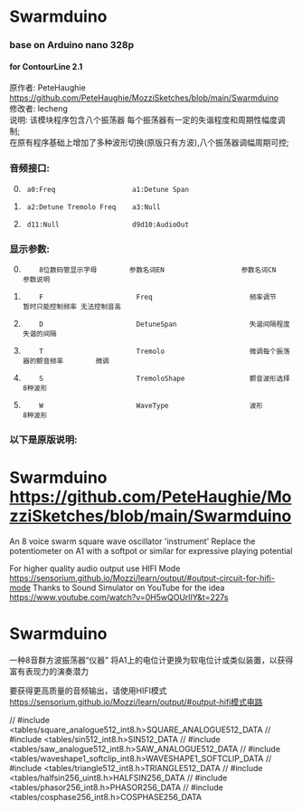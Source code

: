# Swarmduino
### base on Arduino nano 328p
#### for ContourLine 2.1  
原作者: PeteHaughie  
https://github.com/PeteHaughie/MozziSketches/blob/main/Swarmduino  
修改者: lecheng  
说明: 该模块程序包含八个振荡器 每个振荡器有一定的失谐程度和周期性幅度调制;  
在原有程序基础上增加了多种波形切换(原版只有方波),八个振荡器调幅周期可控;

### 音频接口:  

0.      a0:Freq                   a1:Detune Span  
1.      a2:Detune Tremolo Freq    a3:Null
2.      d11:Null                  d9d10:AudioOut    

### 显示参数:  

 0.         8位数码管显示字母        参数名词EN                   参数名词CN                    参数说明
 1.         F                       Freq                        频率调节                      暂时只能控制频率 无法控制音高
 2.         D                       DetuneSpan                  失谐间隔程度                   失谐的间隔
 3.         T                       Tremolo                     微调每个振荡器的颤音频率        微调
 4.         S                       TremoloShape                颤音波形选择                   8种波形
 5.         W                       WaveType                    波形                          8种波形                    
         

### 以下是原版说明:  

  Swarmduino  
  https://github.com/PeteHaughie/MozziSketches/blob/main/Swarmduino  
  ==========
  An 8 voice swarm square wave oscillator 'instrument'
  Replace the potentiometer on A1 with a softpot or similar for expressive playing potential
  
  For higher quality audio output use HIFI Mode
  https://sensorium.github.io/Mozzi/learn/output/#output-circuit-for-hifi-mode
  Thanks to Sound Simulator on YouTube for the idea
  https://www.youtube.com/watch?v=0H5wQOUrlIY&t=227s
  
Swarmduino
==========
一种8音群方波振荡器“仪器”
将A1上的电位计更换为软电位计或类似装置，以获得富有表现力的演奏潜力
  
要获得更高质量的音频输出，请使用HIFI模式
https://sensorium.github.io/Mozzi/learn/output/#output-hifi模式电路


//   #include <tables/square_analogue512_int8.h>SQUARE_ANALOGUE512_DATA 
// #include <tables/sin512_int8.h>SIN512_DATA
// #include <tables/saw_analogue512_int8.h>SAW_ANALOGUE512_DATA 
// #include <tables/waveshape1_softclip_int8.h>WAVESHAPE1_SOFTCLIP_DATA 
// #include <tables/triangle512_int8.h>TRIANGLE512_DATA 
// #include <tables/halfsin256_uint8.h>HALFSIN256_DATA 
// #include <tables/phasor256_int8.h>PHASOR256_DATA 
// #include <tables/cosphase256_int8.h>COSPHASE256_DATA 